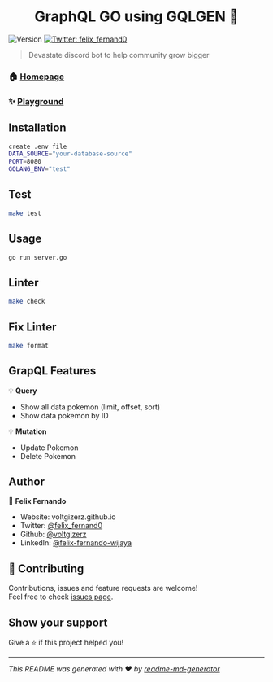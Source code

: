 <h1 align="center">GraphQL GO using GQLGEN 👋</h1>
<p>
  <img alt="Version" src="https://img.shields.io/badge/version-0.0.1-blue.svg?cacheSeconds=2592000" />
  <a href="https://twitter.com/felix\_fernand0" target="_blank">
    <img alt="Twitter: felix_fernand0" src="https://img.shields.io/twitter/follow/felix_fernand0.svg?style=social" />
  </a>
</p>

> Devastate discord bot to help community grow bigger

### 🏠 [Homepage](https://graphql-poke.herokuapp.com/)

### ✨ [Playground](https://graphql-poke.herokuapp.com/)

## Installation

```sh
create .env file
DATA_SOURCE="your-database-source"
PORT=8080
GOLANG_ENV="test"
```

## Test

```sh
make test
```

## Usage

```sh
go run server.go
```

## Linter

```sh
make check
```

## Fix Linter

```sh
make format
```

## GrapQL Features

💡 **Query**

* Show all data pokemon (limit, offset, sort)
* Show data pokemon by ID

💡 **Mutation**

* Update Pokemon
* Delete Pokemon

## Author

👤 **Felix Fernando**

* Website: voltgizerz.github.io
* Twitter: [@felix_fernand0](https://twitter.com/felix_fernand0)
* Github: [@voltgizerz](https://github.com/voltgizerz)
* LinkedIn: [@felix-fernando-wijaya](https://linkedin.com/in/felix-fernando-wijaya)

## 🤝 Contributing

Contributions, issues and feature requests are welcome!<br />Feel free to check [issues page](https://github.com/voltgizerz/bot-devastate/issues). 

## Show your support

Give a ⭐️ if this project helped you!

***
_This README was generated with ❤️ by [readme-md-generator](https://github.com/kefranabg/readme-md-generator)_